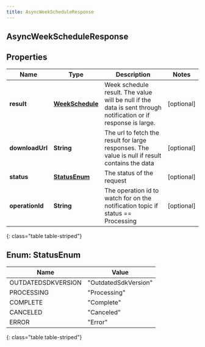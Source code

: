 ```yaml
---
title: AsyncWeekScheduleResponse
---
```

## AsyncWeekScheduleResponse


## Properties

| Name | Type | Description | Notes |
| ------------ | ------------- | ------------- | ------------- |
| **result** | [**WeekSchedule**](WeekSchedule.html) | Week schedule result. The value will be null if the data is sent through notification or if response is large. |  [optional] |
| **downloadUrl** | **String** | The url to fetch the result for large responses. The value is null if result contains the data |  [optional] |
| **status** | [**StatusEnum**](#StatusEnum) | The status of the request |  [optional] |
| **operationId** | **String** | The operation id to watch for on the notification topic if status == Processing |  [optional] |
{: class="table table-striped"}


<a name="StatusEnum"></a>

## Enum: StatusEnum

| Name | Value |
| ---- | ----- |
| OUTDATEDSDKVERSION | &quot;OutdatedSdkVersion&quot; |
| PROCESSING | &quot;Processing&quot; |
| COMPLETE | &quot;Complete&quot; |
| CANCELED | &quot;Canceled&quot; |
| ERROR | &quot;Error&quot; |
{: class="table table-striped"}




